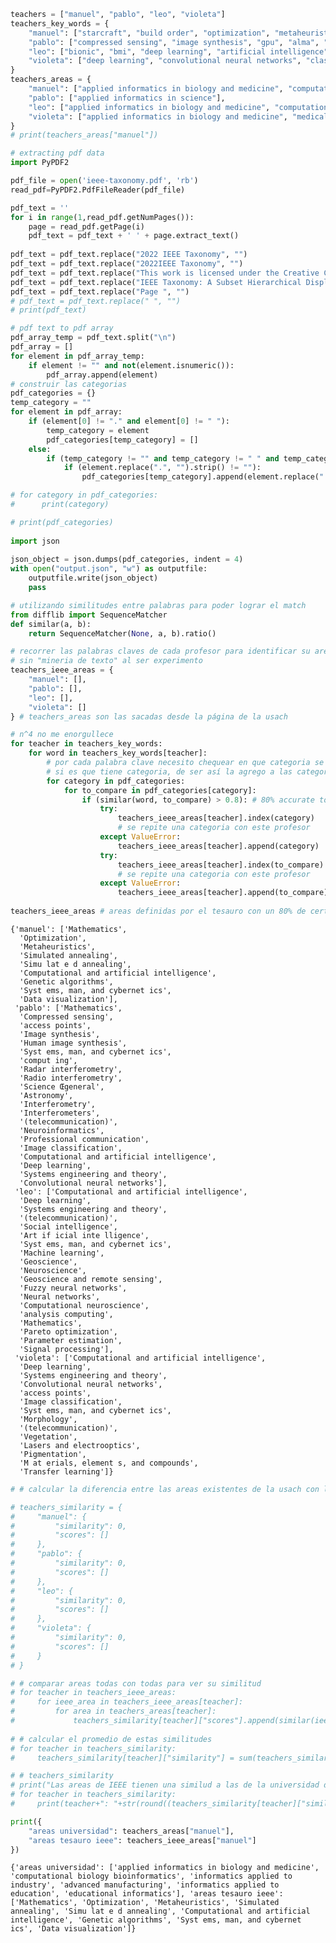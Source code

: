 ```python
teachers = ["manuel", "pablo", "leo", "violeta"]
teachers_key_words = {
    "manuel": ["starcraft", "build order", "optimization", "metaheuristics", "variable neighborhood search", "np-hard", "real time strategy", "iterated local lookup", "videogames", "rcpsp", "simulated annealing", "chilean public hospitals", "technical efficiency", "casuistry", "pareto", "grouping techniques", "hospital casuistry", "technical efficiency", "genetic algorithm", "multidimensional scaling", "genetic algorithm", "multi-objective optimization", "data visualization", "phylogenetic inference", "phylogenetic networks", "biological evidence"],
    "pablo": ["compressed sensing", "image synthesis", "gpu", "alma", "radio interferometry", "cuda", "c++", "astronomy", "oop", "interferometry", "framework", "hpc", "gpgpu", "astroinformatics", "classification", "deep learning", "convolutional neural network", "big data"],
    "leo": ["bionic", "bmi", "deep learning", "artificial intelligence", "interfaces", "machine learning", "neuroscience", "neural networks", "spinal cord stimulation", "computational neuroscience", "parameter optimization", "evolutionary strategies", "cma-es", "electroretinogram", "alzheimer", "sample entropy", "fuzzy entropy", "complexity"],
    "violeta": ["deep learning", "convolutional neural networks", "classification", "human sperm heads", "morphology", "segmentation", "sperm", "deep cell", "gold standard", "transfer learning", "retina net", "panoptic"]
}
teachers_areas = {
    "manuel": ["applied informatics in biology and medicine", "computational biology bioinformatics", "informatics applied to industry", "advanced manufacturing", "informatics applied to education", "educational informatics"],
    "pablo": ["applied informatics in science"],
    "leo": ["applied informatics in biology and medicine", "computational neuroscience"],
    "violeta": ["applied informatics in biology and medicine", "medical imaging"],
}
# print(teachers_areas["manuel"])
```


```python
# extracting pdf data
import PyPDF2

pdf_file = open('ieee-taxonomy.pdf', 'rb')
read_pdf=PyPDF2.PdfFileReader(pdf_file)

pdf_text = ''
for i in range(1,read_pdf.getNumPages()):
    page = read_pdf.getPage(i)
    pdf_text = pdf_text + ' ' + page.extract_text()
    
pdf_text = pdf_text.replace("2022 IEEE Taxonomy", "")
pdf_text = pdf_text.replace("2022IEEE Taxonomy", "")
pdf_text = pdf_text.replace("This work is licensed under the Creative Commons Attribution-NonCommercial-NoDerivatives 4.0 \nInternational License (CC BY-NC-ND 4.0).Created \nby The Institute ofElectrical and Electronics \n                             Engineers (IEEE) for the benefit of humanity.", "")
pdf_text = pdf_text.replace("IEEE Taxonomy: A Subset Hierarchical Display of IEEE Thesaurus Terms\nThe I EEE Taxonomy comprises t he f irst t hree hierarchical ' levels'  under each term-f amily (or branch)\nthat is formed from the top-most terms of the IEEE Thesaurus. In this document these term-familiesare \narranged alphabeticallyand denoted by boldface type. Each term family's hierarchy goes to nomore \nthan three sublevels, denoted by indents (in groupsof four dots) preceding the next level terms.A term \ncan appear in more than one hierarchical branch and can appear more than once in anyparticular \nhierarchy. The IEEE Taxonomy is defined in this wa\ny so that it is always a subset of the 2022IEEE\nThesaurus.", "")
pdf_text = pdf_text.replace("Page ", "")
# pdf_text = pdf_text.replace(" ", "")
# print(pdf_text)
```


```python
# pdf text to pdf array
pdf_array_temp = pdf_text.split("\n")
pdf_array = []
for element in pdf_array_temp:
    if element != "" and not(element.isnumeric()):
        pdf_array.append(element)
# construir las categorias
pdf_categories = {}
temp_category = ""
for element in pdf_array:
    if (element[0] != "." and element[0] != " "):
        temp_category = element
        pdf_categories[temp_category] = []
    else:
        if (temp_category != "" and temp_category != " " and temp_category != "  "):
            if (element.replace(".", "").strip() != ""):
                pdf_categories[temp_category].append(element.replace(".", "").strip())

# for category in pdf_categories:
#      print(category)

# print(pdf_categories)
        
import json
        
json_object = json.dumps(pdf_categories, indent = 4)
with open("output.json", "w") as outputfile:
    outputfile.write(json_object)
    pass
```


```python
# utilizando similitudes entre palabras para poder lograr el match
from difflib import SequenceMatcher
def similar(a, b):
    return SequenceMatcher(None, a, b).ratio()
```


```python
# recorrer las palabras claves de cada profesor para identificar su area
# sin "mineria de texto" al ser experimento
teachers_ieee_areas = {
    "manuel": [],
    "pablo": [],
    "leo": [],
    "violeta": []
} # teachers_areas son las sacadas desde la página de la usach

# n^4 no me enorgullece
for teacher in teachers_key_words:
    for word in teachers_key_words[teacher]:
        # por cada palabra clave necesito chequear en que categoria se encuentra
        # si es que tiene categoria, de ser así la agrego a las categorias en teachers_ieee_areas
        for category in pdf_categories:
            for to_compare in pdf_categories[category]:
                if (similar(word, to_compare) > 0.8): # 80% accurate to compare
                    try:
                        teachers_ieee_areas[teacher].index(category)
                        # se repite una categoria con este profesor
                    except ValueError:
                        teachers_ieee_areas[teacher].append(category)
                    try:
                        teachers_ieee_areas[teacher].index(to_compare)
                        # se repite una categoria con este profesor
                    except ValueError:
                        teachers_ieee_areas[teacher].append(to_compare)
                    
teachers_ieee_areas # areas definidas por el tesauro con un 80% de certeza en la comparación de conceptos
```




    {'manuel': ['Mathematics',
      'Optimization',
      'Metaheuristics',
      'Simulated annealing',
      'Simu lat e d annealing',
      'Computational and artificial intelligence',
      'Genetic algorithms',
      'Syst ems, man, and cybernet ics',
      'Data visualization'],
     'pablo': ['Mathematics',
      'Compressed sensing',
      'access points',
      'Image synthesis',
      'Human image synthesis',
      'Syst ems, man, and cybernet ics',
      'comput ing',
      'Radar interferometry',
      'Radio interferometry',
      'Science Œgeneral',
      'Astronomy',
      'Interferometry',
      'Interferometers',
      '(telecommunication)',
      'Neuroinformatics',
      'Professional communication',
      'Image classification',
      'Computational and artificial intelligence',
      'Deep learning',
      'Systems engineering and theory',
      'Convolutional neural networks'],
     'leo': ['Computational and artificial intelligence',
      'Deep learning',
      'Systems engineering and theory',
      '(telecommunication)',
      'Social intelligence',
      'Art if icial inte lligence',
      'Syst ems, man, and cybernet ics',
      'Machine learning',
      'Geoscience',
      'Neuroscience',
      'Geoscience and remote sensing',
      'Fuzzy neural networks',
      'Neural networks',
      'Computational neuroscience',
      'analysis computing',
      'Mathematics',
      'Pareto optimization',
      'Parameter estimation',
      'Signal processing'],
     'violeta': ['Computational and artificial intelligence',
      'Deep learning',
      'Systems engineering and theory',
      'Convolutional neural networks',
      'access points',
      'Image classification',
      'Syst ems, man, and cybernet ics',
      'Morphology',
      '(telecommunication)',
      'Vegetation',
      'Lasers and electrooptics',
      'Pigmentation',
      'M at erials, element s, and compounds',
      'Transfer learning']}




```python
# # calcular la diferencia entre las areas existentes de la usach con las del tesauro

# teachers_similarity = {
#     "manuel": {
#         "similarity": 0,
#         "scores": []
#     },
#     "pablo": {
#         "similarity": 0,
#         "scores": []
#     },
#     "leo": {
#         "similarity": 0,
#         "scores": []
#     },
#     "violeta": {
#         "similarity": 0,
#         "scores": []
#     }
# }

# # comparar areas todas con todas para ver su similitud
# for teacher in teachers_ieee_areas:
#     for ieee_area in teachers_ieee_areas[teacher]:
#         for area in teachers_areas[teacher]:
#             teachers_similarity[teacher]["scores"].append(similar(ieee_area, area))
            
# # calcular el promedio de estas similitudes       
# for teacher in teachers_similarity:
#     teachers_similarity[teacher]["similarity"] = sum(teachers_similarity[teacher]["scores"]) / len(teachers_similarity[teacher]["scores"])

# # teachers_similarity
# print("Las areas de IEEE tienen una similud a las de la universidad de:\n")
# for teacher in teachers_similarity:
#     print(teacher+": "+str(round((teachers_similarity[teacher]["similarity"]*100), 2))+ "%")

print({
    "areas universidad": teachers_areas["manuel"],
    "areas tesauro ieee": teachers_ieee_areas["manuel"]
})
```

    {'areas universidad': ['applied informatics in biology and medicine', 'computational biology bioinformatics', 'informatics applied to industry', 'advanced manufacturing', 'informatics applied to education', 'educational informatics'], 'areas tesauro ieee': ['Mathematics', 'Optimization', 'Metaheuristics', 'Simulated annealing', 'Simu lat e d annealing', 'Computational and artificial intelligence', 'Genetic algorithms', 'Syst ems, man, and cybernet ics', 'Data visualization']}



```python

```
